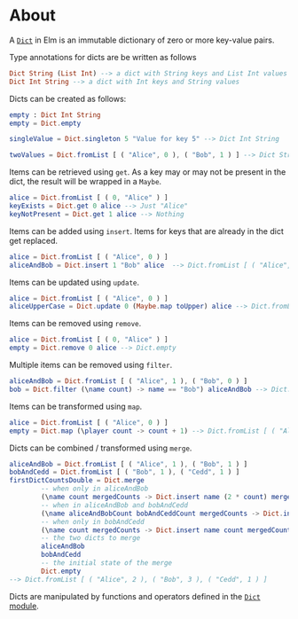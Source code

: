 # About

A [`Dict`][dict] in Elm is an immutable dictionary of zero or more key-value pairs.

Type annotations for dicts are be written as follows

```elm
Dict String (List Int) --> a dict with String keys and List Int values
Dict Int String --> a dict with Int keys and String values
```

Dicts can be created as follows:

```elm
empty : Dict Int String
empty = Dict.empty

singleValue = Dict.singleton 5 "Value for key 5" --> Dict Int String

twoValues = Dict.fromList [ ( "Alice", 0 ), ( "Bob", 1 ) ] --> Dict String Int
```

Items can be retrieved using `get`.
As a key may or may not be present in the dict, the result will be wrapped in a `Maybe`.

```elm
alice = Dict.fromList [ ( 0, "Alice" ) ]
keyExists = Dict.get 0 alice --> Just "Alice"
keyNotPresent = Dict.get 1 alice --> Nothing
```

Items can be added using `insert`.
Items for keys that are already in the dict get replaced.

```elm
alice = Dict.fromList [ ( "Alice", 0 ) ]
aliceAndBob = Dict.insert 1 "Bob" alice  --> Dict.fromList [ ( "Alice", 0 ), ( "Bob", 1 ) ]
```

Items can be updated using `update`.

```elm
alice = Dict.fromList [ ( "Alice", 0 ) ]
aliceUpperCase = Dict.update 0 (Maybe.map toUpper) alice --> Dict.fromList [ ( "ALICE", 0 ) ]
```

Items can be removed using `remove`.

```elm
alice = Dict.fromList [ ( 0, "Alice" ) ]
empty = Dict.remove 0 alice --> Dict.empty
```

Multiple items can be removed using `filter`.

```elm
aliceAndBob = Dict.fromList [ ( "Alice", 1 ), ( "Bob", 0 ) ]
bob = Dict.filter (\name count) -> name == "Bob") aliceAndBob --> Dict.fromList [ ( "Bob", 0 ) ]
```

Items can be transformed using `map`.

```elm
alice = Dict.fromList [ ( "Alice", 0 ) ]
empty = Dict.map (\player count -> count + 1) --> Dict.fromList [ ( "Alice", 1 ) ]
```

Dicts can be combined / transformed using `merge`.

```elm
aliceAndBob = Dict.fromList [ ( "Alice", 1 ), ( "Bob", 1 ) ]
bobAndCedd = Dict.fromList [ ( "Bob", 1 ), ( "Cedd", 1 ) ]
firstDictCountsDouble = Dict.merge
        -- when only in aliceAndBob
        (\name count mergedCounts -> Dict.insert name (2 * count) mergedCounts)
        -- when in aliceAndBob and bobAndCedd
        (\name aliceAndBobCount bobAndCeddCount mergedCounts -> Dict.insert name (2 * aliceAndBobCount + bobAndCeddCount) mergedCounts)
        -- when only in bobAndCedd
        (\name count mergedCounts -> Dict.insert name count mergedCounts)
        -- the two dicts to merge
        aliceAndBob
        bobAndCedd
        -- the initial state of the merge
        Dict.empty
--> Dict.fromList [ ( "Alice", 2 ), ( "Bob", 3 ), ( "Cedd", 1 ) ]
```

Dicts are manipulated by functions and operators defined in the [`Dict` module][dict-module].

[dict]: https://riptutorial.com/elm/example/7088/dictionaries
[dict-module]: https://package.elm-lang.org/packages/elm/core/latest/Dict
